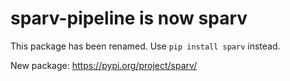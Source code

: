 # sparv-pipeline is now sparv

This package has been renamed. Use `pip install sparv` instead.

New package: https://pypi.org/project/sparv/
